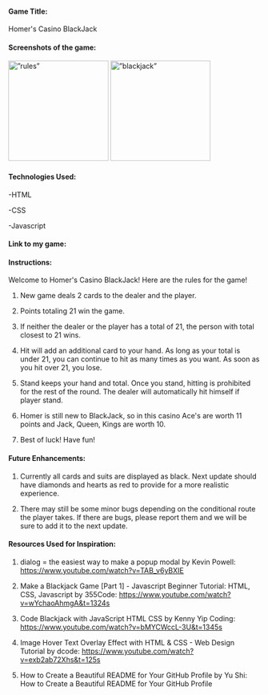 
<h4>Game Title:</h4>
<p>Homer's Casino BlackJack</p>


<h4>Screenshots of the game:</h4>

<p><img img width="200" height="auto" src="https://user-images.githubusercontent.com/112284075/202928920-2b276278-9b57-45e9-8367-a28a238515d2.png" alt=”rules”>
<img width="200" height="auto" src="https://user-images.githubusercontent.com/112284075/202928965-3ef240b0-e520-42ec-b23b-59e781377137.png" alt=”blackjack”>
</p>

<h4>Technologies Used:</h4>
<p>-HTML</p>
<p>-CSS</p>
<p>-Javascript</p>

<h4>Link to my game:</h4>


<h4>Instructions:</h4>
<p>Welcome to Homer's Casino BlackJack! Here are the rules for the game!</p>

1. New game deals 2 cards to the dealer and the player.

2. Points totaling 21 win the game.

3. If neither the dealer or the player has a total of 21, the person with total closest to 21 wins.

4. Hit will add an additional card to your hand. As long as your total is under 21, you can continue to hit as many times as you want. As soon as you hit over 21, you lose.

5. Stand keeps your hand and total. Once you stand, hitting is prohibited for the rest of the round. The dealer will automatically hit himself if player stand.

6. Homer is still new to BlackJack, so in this casino Ace's are worth 11 points and Jack, Queen, Kings are worth 10.

7. Best of luck! Have fun!


<h4>Future Enhancements:</h4>

1. Currently all cards and suits are displayed as black. Next update should have diamonds and hearts as red to provide for a more realistic experience. 

2. There may still be some minor bugs depending on the conditional route the player takes. If there are bugs, please report them and we will be sure to add it to the next update. 



<h4>Resources Used for Inspiration:</h4>

1. dialog = the easiest way to make a popup modal by Kevin Powell:
https://www.youtube.com/watch?v=TAB_v6yBXIE

2. Make a Blackjack Game [Part 1] - Javascript Beginner Tutorial: HTML, CSS, Javascript by 355Code:
https://www.youtube.com/watch?v=wYchaoAhmgA&t=1324s

3. Code Blackjack with JavaScript HTML CSS by Kenny Yip Coding:
https://www.youtube.com/watch?v=bMYCWccL-3U&t=1345s

4. Image Hover Text Overlay Effect with HTML & CSS - Web Design Tutorial by dcode: https://www.youtube.com/watch?v=exb2ab72Xhs&t=125s

5. How to Create a Beautiful README for Your GitHub Profile by Yu Shi: How to Create a Beautiful README for Your GitHub Profile
